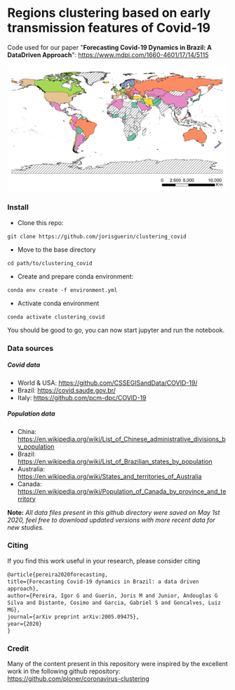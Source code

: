 # Regions clustering based on early transmission features of Covid-19

Code used for our paper "**Forecasting Covid-19 Dynamics in Brazil: A DataDriven Approach**":
<https://www.mdpi.com/1660-4601/17/14/5115>

![world_map](Images/map_world.png)

### Install
* Clone this repo:
```
git clone https://github.com/jorisguerin/clustering_covid
```
* Move to the base directory
```
cd path/to/clustering_covid
```
* Create and prepare conda environment:
```
conda env create -f environment.yml
```
* Activate conda environment
```
conda activate clustering_covid
```

You should be good to go, you can now start jupyter and run the notebook.

### Data sources
##### Covid data
- World & USA: <https://github.com/CSSEGISandData/COVID-19/>
- Brazil: <https://covid.saude.gov.br/>
- Italy: https://github.com/pcm-dpc/COVID-19

##### Population data
- China: <https://en.wikipedia.org/wiki/List_of_Chinese_administrative_divisions_by_population>
- Brazil: <https://en.wikipedia.org/wiki/List_of_Brazilian_states_by_population>
- Australia: <https://en.wikipedia.org/wiki/States_and_territories_of_Australia>
- Canada: <https://en.wikipedia.org/wiki/Population_of_Canada_by_province_and_territory>

**Note:** *All data files present in this github directory were saved on May 1st 2020, feel free to download updated versions with more recent data for new studies.*

### Citing
If you find this work useful in your research, please consider citing

```
@article{pereira2020forecasting,
title={Forecasting Covid-19 dynamics in Brazil: a data driven approach},
author={Pereira, Igor G and Guerin, Joris M and Junior, Andouglas G Silva and Distante, Cosimo and Garcia, Gabriel S and Goncalves, Luiz MG},
journal={arXiv preprint arXiv:2005.09475},
year={2020}
}
```

### Credit
Many of the content present in this repository were inspired by the excellent work in the following github repository: <https://github.com/ploner/coronavirus-clustering>
